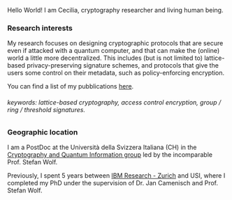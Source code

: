 Hello World! I am Cecilia, cryptography researcher and living human being.

### Research interests

My research focuses on designing cryptographic protocols that are secure even if attacked with a quantum computer, and that can make the (online) world a little more decentralized.
This includes (but is not limited to) lattice-based privacy-preserving signature schemes, and protocols that give the users some control on their metadata, such as policy-enforcing encryption.

You can find a list of my pubblications [here](https://dblp.uni-trier.de/pid/216/6219.html).

###### keywords: lattice-based cryptography, access control encryption, group / ring / threshold signatures.

### Geographic location

I am a PostDoc at the Università della Svizzera Italiana (CH) in the [Cryptography and Quantum Information group](https://cqi.inf.usi.ch/index.php) led by the incomparable Prof. Stefan Wolf.

Previously, I spent 5 years between [IBM Research - Zurich](https://www.zurich.ibm.com/) and USI, where I completed my PhD under the supervision of Dr. Jan Camenisch and Prof. Stefan Wolf.
